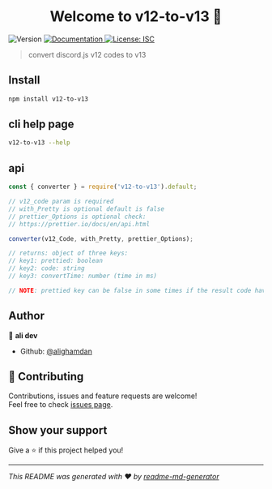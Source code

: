 <h1 align="center">Welcome to v12-to-v13 👋</h1>
<p>
  <img alt="Version" src="https://img.shields.io/badge/version-1.0.0-blue.svg?cacheSeconds=2592000" />
  <a href="https://github.com/alighamdan/v12-to-v13" target="_blank">
    <img alt="Documentation" src="https://img.shields.io/badge/documentation-yes-brightgreen.svg" />
  </a>
  <a href="#" target="_blank">
    <img alt="License: ISC" src="https://img.shields.io/badge/License-ISC-yellow.svg" />
  </a>
</p>

> convert discord.js v12 codes to v13

## Install

```sh
npm install v12-to-v13
```

## cli help page

```sh
v12-to-v13 --help
```

## api

```js
const { converter } = require('v12-to-v13').default;

// v12_code param is required
// with_Pretty is optional default is false
// prettier_Options is optional check:
// https://prettier.io/docs/en/api.html

converter(v12_Code, with_Pretty, prettier_Options);

// returns: object of three keys:
// key1: prettied: boolean
// key2: code: string
// key3: convertTime: number (time in ms)

// NOTE: prettied key can be false in some times if the result code have an error
```

## Author

👤 **ali dev**

* Github: [@alighamdan](https://github.com/alighamdan)

## 🤝 Contributing

Contributions, issues and feature requests are welcome!<br />Feel free to check [issues page](https://github.com/alighamdan/v12-to-v13/issues). 

## Show your support

Give a ⭐️ if this project helped you!

***
_This README was generated with ❤️ by [readme-md-generator](https://github.com/kefranabg/readme-md-generator)_
